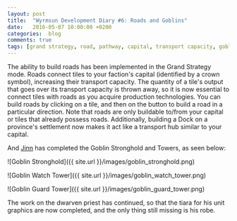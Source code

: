 ```yaml
---
layout: post
title:  "Wyrmsun Development Diary #6: Roads and Goblins"
date:   2016-05-07 10:00:00 +0200
categories:  blog
comments: true
tags: [grand strategy, road, pathway, capital, transport capacity, goblin, building, stronghold, tower, watch tower, guard tower]
---
```

The ability to build roads has been implemented in the Grand Strategy mode. Roads connect tiles to your faction's capital (identified by a crown symbol), increasing their transport capacity. The quantity of a tile's output that goes over its transport capacity is thrown away, so it is now essential to connect tiles with roads as you acquire production technologies. You can build roads by clicking on a tile, and then on the button to build a road in a particular direction. Note that roads are only buildable to/from your capital or tiles that already possess roads. Additionally, building a Dock on a province's settlement now makes it act like a transport hub similar to your capital.

And [Jinn](http://jinndevil.tumblr.com/) has completed the Goblin Stronghold and Towers, as seen below:

![Goblin Stronghold]({{ site.url }}/images/goblin_stronghold.png)

![Goblin Watch Tower]({{ site.url }}/images/goblin_watch_tower.png)

![Goblin Guard Tower]({{ site.url }}/images/goblin_guard_tower.png)

The work on the dwarven priest has continued, so that the tiara for his unit graphics are now completed, and the only thing still missing is his robe.